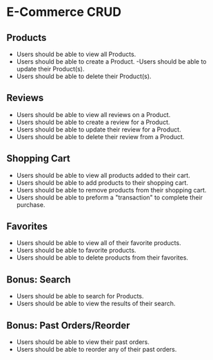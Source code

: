 # E-Commerce CRUD

## Products
- Users should be able to view all Products.
- Users should be able to create a Product.
-Users should be able to update their Product(s).
- Users should be able to delete their Product(s).
## Reviews
- Users should be able to view all reviews on a Product.
- Users should be able to create a review for a Product.
- Users should be able to update their review for a Product.
- Users should be able to delete their review from a Product.
## Shopping Cart
- Users should be able to view all products added to their cart.
- Users should be able to add products to their shopping cart.
- Users should be able to remove products from their shopping cart.
- Users should be able to preform a "transaction" to complete their purchase.
## Favorites
- Users should be able to view all of their favorite products.
- Users should be able to favorite products.
- Users should be able to delete products from their favorites.
## Bonus: Search
- Users should be able to search for Products.
- Users should be able to view the results of their search.
## Bonus: Past Orders/Reorder
- Users should be able to view their past orders.
- Users should be able to reorder any of their past orders.
